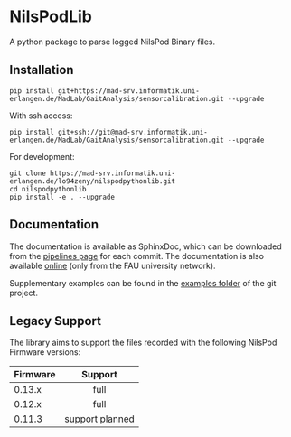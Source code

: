 # NilsPodLib

A python package to parse logged NilsPod Binary files.

## Installation

```
pip install git+https://mad-srv.informatik.uni-erlangen.de/MadLab/GaitAnalysis/sensorcalibration.git --upgrade
```

With ssh access:

```
pip install git+ssh://git@mad-srv.informatik.uni-erlangen.de/MadLab/GaitAnalysis/sensorcalibration.git --upgrade
```

For development:

```
git clone https://mad-srv.informatik.uni-erlangen.de/lo94zeny/nilspodpythonlib.git
cd nilspodpythonlib
pip install -e . --upgrade
```

## Documentation

The documentation is available as SphinxDoc, which can be downloaded from the [pipelines page](https://mad-srv.informatik.uni-erlangen.de/lo94zeny/nilspodpythonlib/-/jobs/artifacts/master/download?job=docs) for each commit.
The documentation is also available [online](http://lo94zeny.mad-pages.informatik.uni-erlangen.de/nilspodpythonlib/) (only from the FAU university network).

Supplementary examples can be found in the [examples folder](https://mad-srv.informatik.uni-erlangen.de/lo94zeny/nilspodpythonlib/tree/master/examples) of the git project.

## Legacy Support

The library aims to support the files recorded with the following NilsPod Firmware versions:

| Firmware      | Support          |
| ------------- |:----------------:|
| 0.13.x        | full             |
| 0.12.x        | full             |
| 0.11.3        | support planned  |
 
